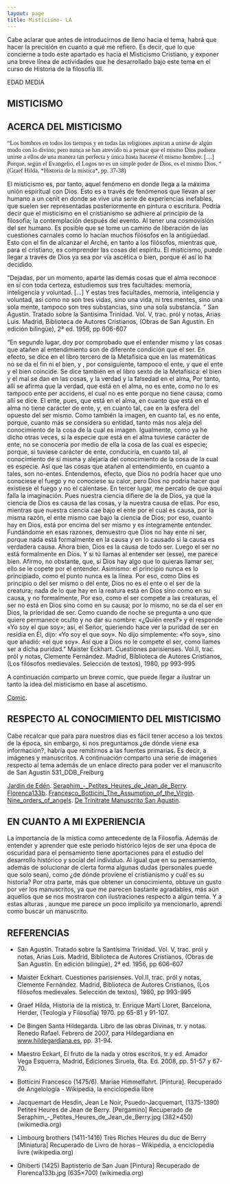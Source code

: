 ```yaml
---
layout: page
title: Misticismo- LA
---
```


Cabe aclarar que antes de introducirnos de lleno hacia el tema, habrá que hacer la precisión en cuanto a qué me refiero. 
Es decir, que lo que concierne a todo este apartado es hacia el Misticismo Cristiano, y exponer una breve línea de actividades
que he desarrollado bajo este tema en el curso de Historia de la filosofía III.


EDAD MEDIA


## MISTICISMO 


## ACERCA DEL MISTICISMO 


<p style = "font-family:didot,times New Roman,times;">
“Los hombres en todos los tiempos y en todas las religiones aspiran a unirse de algún modo con lo divino; 
pero nunca se han atrevido ni a pensar que el mismo Dios pudiera unirse a ellos de una manera tan perfecta 
y única hasta hacerse él mismo hombre. […] Porque, según el Evangelio, el Logos no es un simple poder de Dios, es el mismo Dios. “
                                                                              (Graef Hilda, *Historia de la mística*, pp. 37-38)
                                                                              
El misticismo es, por tanto, aquel fenómeno en donde llega a la máxima unión espiritual con Dios.
Esto es a través de fenómenos que llevan al ser humano a un cenit en donde se vive una serie de experiencias inefables,
que suelen ser representadas posteriormente en pintura o escritura. 
Podría decir que el misticismo en el cristianismo se adhiere al principio de la filosofía;
la contemplación después del evento. Al tener una cosmovisión del ser humano. 
Es posible que se tome un camino de liberación de las cuestiones carnales como lo hacían muchos filósofos en la antigüedad. 
Esto con el fin de alcanzar el Arché, en tanto a los filósofos, mientras que, para el cristiano, es comprender las cosas del espíritu.
El misticismo, puede llegar a través de Dios ya sea por vía ascética o bien, porque él así lo ha decidido. 
  
  “Dejadas, por un momento, aparte las demás cosas que el alma reconoce en sí con toda certeza, estudiemos sus tres facultades: memoria, inteligencia y voluntad. […] Y estas tres facultades, memoria, inteligencia y voluntad, así como no son tres vidas, sino una vida, ni tres mentes, sino una sola mente, tampoco son tres substancias, sino una sola substancia. “  San Agustín. Tratado sobre la Santísima Trinidad. Vol. V, trac. pról y notas, Arias Luis. Madrid, Biblioteca de Autores Cristianos, (Obras de San Agustín. En edición bilingüe), 2ª ed. 1956, pp 606-607
  
“En segundo lugar, doy por comprobado que el entender mismo y las cosas que atañen al entendimiento son de diferente condición que el ser. En efecto, se dice en el libro tercero de la Metafísica que en las matemáticas no se da el fin ni el bien, y , por consiguiente, tampoco el ente, y que el ente y el bien coincide. Se dice también en el libro sexto de la Metafísica: el bien y el mal se dan en las cosas, y la verdad y la falsedad en el alma, Por tanto, allí se afirma que la verdad, que está en el alma, no es ente, como no lo es tampoco ente per accidens, el cual no es ente porque no tiene causa, como allí se dice. 
	El ente, pues, que está en el alma, en cuanto que está en el alma no tiene carácter de ente, y, en cuanto tal, cae en la esfera del opuesto del ser mismo. Como también la imagen, en cuanto tal, es no ente, porque, cuanto más se considera su entidad, tanto más nos aleja del conocimiento de la cosa de la cual es imagen. Igualmente, como ya he dicho otras veces, si la especie que está en el alma tuviese carácter de ente, no se conocería por medio de ella la cosa de las cual es especie; porque, si tuviese carácter de ente, conduciría, en cuanto tal, al conocimiento de sí misma y alejaría del conocimiento de la cosa de la cual es especie. 
Así que las cosas que atañen al entendimiento, en cuanto a tales, son no-entes. Entendemos, efecto, que Dios no podría hacer que uno conociese el fuego y no conociese su calor, pero Dios no podría hacer que existiese el fuego y no el calentase. 
En tercer lugar, me percato de que aquí falla la imaginación. Pues nuestra ciencia difiere de la de Dios, ya que la ciencia de Dios es causa de las cosas, y la nuestra causa de ellas. Por eso, mientras que nuestra ciencia cae bajo el ente por el cual es causa, por la misma razón, el ente mismo cae bajo la ciencia de Dios; por eso, cuanto hay en Dios, está por encima del ser mismo y es íntegramente entender. 
Fundándome en esas razones, demuestro que Dios no hay ente ni ser, porque nada está formalmente en la causa y en lo causado si la causa es verdadera causa. Ahora bien, Dios es la causa de todo ser. Luego el ser no está formalmente en Dios. Y si tú llamas al entender ser (esse), me parece bien. Afirmo, no obstante, que, si Dios hay algo que lo quieras llamar ser, ello se le copete por el entender.
Asimismo: el principio nunca es lo principiado, como el punto nunca es la línea. Por eso, como Dios es principio o del ser mismo o del ente, Dios no es el ente o el ser de la creatura; nada de lo que hay en la reatura está en Dios sino como en su causa, y no formalmente, Por eso, como el ser compete a las creaturas, el ser no está en Dios sino como en su causa; por lo mismo, no se da el ser en Dios, la prioridad de ser. Como cuando de noche se pregunta a uno que quiere permanece oculto y no dar su nombre: «¿Quién eres?» y él responde «Yo soy el que soy»; así, el Señor, queriendo hace ver la puridad de ser en residía en Él, dijo: «Yo soy el que soy». No dijo simplemente: «Yo soy», sino que añadió: «el que soy». Así que a Dios no le compete el ser, como llames ser a dicha puridad.” 
  Maister Eckhart. Cuestiones parisienses. Vol.II, trac. pról y notas, Clemente Fernández. Madrid, Biblioteca de Autores Cristianos, (Los filósofos medievales. Selección de textos),  1980, pp 993-995


A continuación comparto un breve comic, que puede llegar a ilustrar un tanto la idea del misticismo en base al ascetismo. 
</p>

 [Comic](https://drive.google.com/file/d/1CEM9S-M-3Xv3GDlEEwivqRCytxNrS2hP/view?usp=sharing).
 
 ## RESPECTO AL CONOCIMIENTO DEL MISTICISMO
 
 Cabe recalcar que para para nuestros días es fácil tener acceso a los textos de la época, sin embargo, si nos preguntamos 
 ¿de dónde viene esa información?, habría que remitirnos a las fuentes primarias. Es decir, a imágenes y manuscritos. 
A continuación comparto una serie de imágenes respecto al tema además de un enlace directo para poder ver el manuscrito de San Agustín 531_DDB_Freiburg

[Jardín de Edén]( https://drive.google.com/file/d/1jSMxOf080Xeo58M2pWcRLdgKYJ3XCGj7/view?usp=sharing).
[Seraphim_-_Petites_Heures_de_Jean_de_Berry]( https://drive.google.com/file/d/11VQaAVtcCPXEYGtr_jnD0dXORCB-Njrc/view?usp=sharing).
[Florenca133b]( https://drive.google.com/file/d/1471pQJJeIIh9wNqduEpCIMxKpcxEqJND/view?usp=sharing).
[Francesco_Botticini_The_Assumption_of_the_Virgin]( https://drive.google.com/file/d/1qbs0RyGpdozcGhpXdMStEhC_hcde8Msz/view?usp=sharing/).
[Nine_orders_of_angels]( https://drive.google.com/file/d/1yOoQJ40XvOvUsInqhJ6Ke2abj7oe4x4P/view?usp=sharing).
[De Trinitrate Manuscrito San Agustin]( https://drive.google.com/file/d/1g6pUdn9bnj2fkktBkgK18Lovr-654BrK/view?usp=sharing/).

## EN CUANTO A MI EXPERIENCIA 

La importancia de la mística como antecedente de la Filosofía. Además de entender y aprender que este periodo histórico lejos de ser una época de oscuridad para el pensamiento tiene aportaciones para el estudio del desarrollo histórico y social del individuo. Al igual que en su pensamiento, además de solucionar de cierta forma algunas dudas (personales puede que solo sean), como ¿de dónde proviene el cristianismo y cuál es su historia? Por otra parte, más que obtener un conocimiento, obtuve un gusto por ver los manuscritos, ya que me parecen bastante agradables, más aún aquellos que se nos mostraron con ilustraciones respecto a algún tema.  Y a estas alturas , aunque me parece un poco implícito ya mencionarlo, aprendí como buscar un manuscrito. 

## REFERENCIAS
- San Agustín. Tratado sobre la Santísima Trinidad. Vol. V, trac. pról y notas, Arias Luis. Madrid, Biblioteca de Autores Cristianos, (Obras de San Agustín. En edición bilingüe), 2ª ed. 1956, pp 606-607

- Maister Eckhart. Cuestiones parisienses. Vol.II, trac. pról y notas, Clemente Fernández. Madrid, Biblioteca de Autores Cristianos, (Los filósofos medievales. Selección de textos),  1980, pp 993-995

- Graef Hilda, Historia de la mística, tr. Enrique Martí Lloret, Barcelona, Herder, (Teología y Filosofía) 1970. pp 65-81 y 91-107.

-	De Bingen Santa Hildegarda. Libro de las obras Divinas, tr. y notas. Renedo Rafael. Febrero de 2007, para Hildegardiana en www.hildegardiana.es, pp. 31-94.

-	Maestro Eckart, El fruto de la nada y otros escritos, tr.y ed. Amador Vega Esquerra, Madrid, Ediciones Siruela, 6ta. Ed. 2008, pp. 51-57 y 67-70.

- Botticini Francesco (1475/6). Mariae Himmelfahrt. [Pintura]. Recuperado de Angelología - Wikipedia, la enciclopedia libre

-	Jacquemart de Hesdin, Jean Le Noir, Psuedo-Jacquemart, (1375-1390) Petites Heures de Jean de Berry. [Pergamino] Recuperado de 
Seraphim_-_Petites_Heures_de_Jean_de_Berry.jpg (382×450) (wikimedia.org)

-	Limbourg brothers (1411-1416) Très Riches Heures du duc de Berry [Miniatura] Recuperado de 
Livro de horas – Wikipédia, a enciclopédia livre (wikipedia.org)

-	Ghiberti (1425) Baptisterio de San Juan [Pintura] Recuperado de 
Florenca133b.jpg (635×700) (wikimedia.org)





